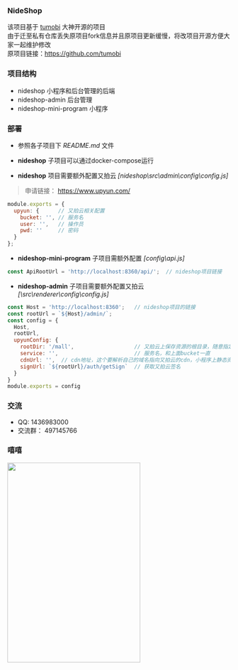### NideShop

该项目基于 [tumobi](https://github.com/tumobi) 大神开源的项目  
由于迁至私有仓库丢失原项目fork信息并且原项目更新缓慢，将改项目开源方便大家一起维护修改  
原项目链接：https://github.com/tumobi  

### 项目结构

+ nideshop 小程序和后台管理的后端
+ nideshop-admin 后台管理
+ nideshop-mini-program 小程序

### 部署

+ 参照各子项目下 *README.md* 文件

+ **nideshop** 子项目可以通过docker-compose运行

+ **nideshop** 项目需要额外配置又拍云 *[nideshop\src\admin\config\config.js]*  
> 申请链接： https://www.upyun.com/
```js
module.exports = {
  upyun: {      // 又拍云相关配置
    bucket: '', // 服务名
    user: '',   // 操作员
    pwd: ''     // 密码
  }
};
```

+ **nideshop-mini-program** 子项目需额外配置 *[config\api.js]*
```js
const ApiRootUrl = 'http://localhost:8360/api/';  // nideshop项目链接
```

+ **nideshop-admin** 子项目需要额外配置又拍云 *[\src\renderer\config\config.js]*
```js
const Host = 'http://localhost:8360';   // nideshop项目的链接
const rootUrl = `${Host}/admin/`; 
const config = {
  Host,
  rootUrl,
  upyunConfig: {
    rootDir: '/mall',                   // 又拍云上保存资源的根目录，随意指定
    service: '',                        // 服务名，和上面bucket一直
    cdnUrl: '',  // cdn地址，这个要解析自己的域名指向又拍云的cdn，小程序上静态资源可能需要https，这个还没验证
    signUrl: `${rootUrl}/auth/getSign`  // 获取又拍云签名
  }
}
module.exports = config
```

### 交流

+ QQ: 1436983000  
+ 交流群： 497145766

### 嘻嘻
<img src="http://source.cjwddz.cn/common/weixin.jpg"  height="450" width="300">